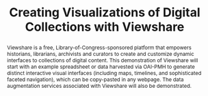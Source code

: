 ---
abstract: Viewshare is a free, Library-of-Congress-sponsored platform that empowers
  historians, librarians, archivists and curators to create and customize dynamic
  interfaces to collections of digital content. This demonstration of Viewshare will
  start with an example spreadsheet or data harvested via OAI-PMH to generate distinct
  interactive visual interfaces (including maps, timelines, and sophisticated faceted
  navigation), which can be copy-pasted in any webpage. The data augmentation services
  associated with Viewshare will also be demonstrated.
creators:
- Owens, Trevor
- Potter, Abigail
date: null
document_url: https://services.phaidra.univie.ac.at/api/object/o:294075/download
grand_parent: iPRES
institutions: []
keywords:
- ischool
- toronto
- canada
- access
- metadata
- visualization
landing_page_url: https://phaidra.univie.ac.at/o:294075
language: eng
layout: publication
license: CC BY-NC-SA 3.0 AT
notes_url: null
parent: iPRES 2012
publication_type: paper
size: 810083
slides_url: null
source_name: iPRES
stream_url: null
title: Creating Visualizations of Digital Collections with Viewshare
year: 2012
---